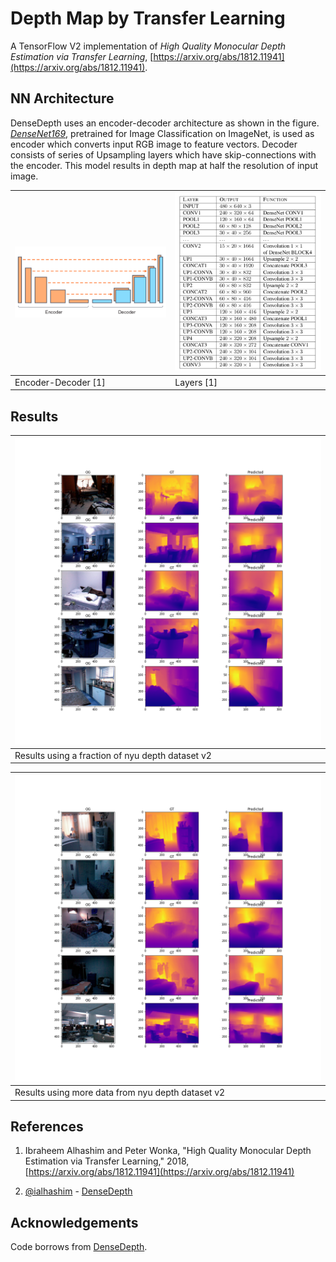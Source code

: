 # Depth Map by Transfer Learning
A TensorFlow V2 implementation of _High Quality Monocular Depth Estimation via Transfer Learning_, [https://arxiv.org/abs/1812.11941](https://arxiv.org/abs/1812.11941).

## NN Architecture
DenseDepth uses an encoder-decoder architecture as shown in the figure. _[DenseNet169](https://arxiv.org/abs/1608.06993)_, pretrained for Image Classification on ImageNet, is used as encoder which converts input RGB image to feature vectors. Decoder consists of series of Upsampling layers which have skip-connections with the encoder. This model results in depth map at half the resolution of input image.

|![nn architecture](./img/archi.png) | ![nn model](./img/model.png)|
|--|--|
|Encoder-Decoder [1]|Layers [1]|

## Results
|![result](./img/result.png)|
|--|
|Results using a fraction of nyu depth dataset v2|

|![result](./img/res.png)|
|--|
|Results using more data from nyu depth dataset v2|


## References
1. Ibraheem Alhashim and Peter Wonka, "High Quality Monocular Depth Estimation via Transfer Learning," 2018, [https://arxiv.org/abs/1812.11941](https://arxiv.org/abs/1812.11941)

2. [@ialhashim](https://github.com/ialhashim) - [DenseDepth](https://github.com/ialhashim/DenseDepth)

## Acknowledgements
Code borrows from [DenseDepth](https://github.com/ialhashim/DenseDepth).
